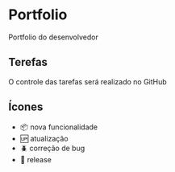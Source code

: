 # Portfolio

Portfolio do desenvolvedor

## Terefas

O controle das tarefas será realizado no GitHub

## Ícones

- :package: nova funcionalidade
- :up: atualização
- :beetle: correção de bug
- :checkered_flag: release
